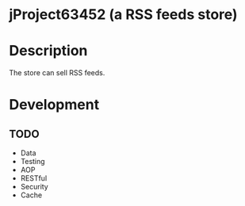 # jProject63452 (a RSS feeds store)

# Description

The store can sell RSS feeds.

# Development

## TODO

- Data
- Testing
- AOP
- RESTful
- Security
- Cache